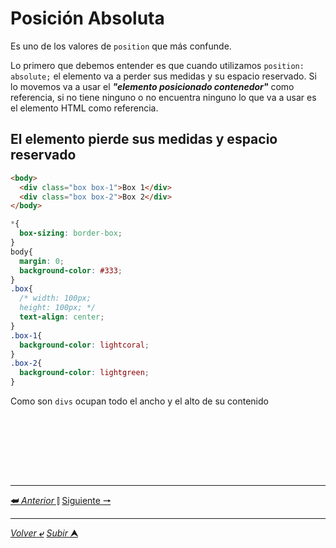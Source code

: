 # Posición Absoluta

Es uno de los valores de `position` que más confunde.

Lo primero que debemos entender es que cuando utilizamos `position: absolute;` el elemento va a perder sus medidas y su espacio reservado. Si lo movemos va a usar el ***"elemento posicionado contenedor"*** como referencia, si no tiene ninguno o no encuentra ninguno lo que va a usar es el elemento HTML como referencia.

## El elemento pierde sus medidas y espacio reservado

```HTML
<body>
  <div class="box box-1">Box 1</div>
  <div class="box box-2">Box 2</div>
</body>
```
```CSS
*{
  box-sizing: border-box;
}
body{
  margin: 0;
  background-color: #333;
}
.box{
  /* width: 100px;
  height: 100px; */
  text-align: center;
}
.box-1{
  background-color: lightcoral;
}
.box-2{
  background-color: lightgreen;
}
```
Como son `divs` ocupan todo el ancho y el alto de su contenido
```
```
```
```
```
```
```
```
```
```
```
```
```
```
```
```



---

[**&#11176;** *Anterior* &#11007;](/teoria/teoriaBasica/015.1_positionRelative.md "Posición relativa") 
[Siguiente **&#129042;**](/teoria/teoriaBasica/01"")

---

[*Volver* **&ldca;**](/teoria/README.md "Menu principal") 
[*Subir* **&#11165;**](# "Ir al título")